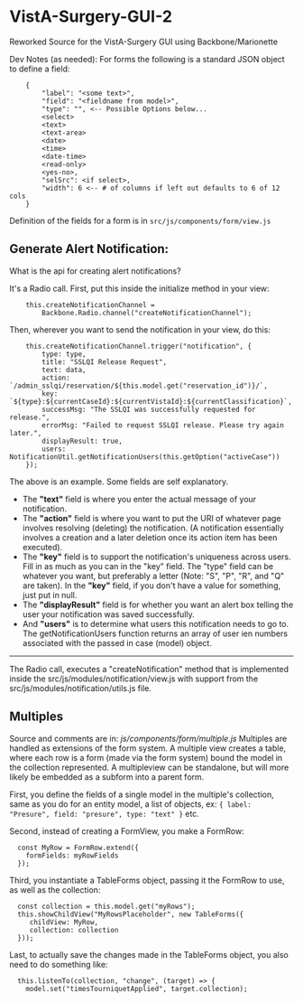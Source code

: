# VistA-Surgery-GUI-2
Reworked Source for the VistA-Surgery GUI using Backbone/Marionette


Dev Notes (as needed):
For forms the following is a standard JSON object to define a field:

```
    {
        "label": "<some text>",
        "field": "<fieldname from model>",
        "type": "", <-- Possible Options below...
        <select>
        <text>
        <text-area>
        <date>
        <time>
        <date-time>
        <read-only>
        <yes-no>,
        "selSrc": <if select>,
        "width": 6 <-- # of columns if left out defaults to 6 of 12 cols
    }
```

Definition of the fields for a form is in `src/js/components/form/view.js`

## Generate Alert Notification:
What is the api for creating alert notifications?

It's a Radio call.
First, put this inside the initialize method in your view:

```
    this.createNotificationChannel = 
        Backbone.Radio.channel("createNotificationChannel");    
```

Then, wherever you want to send the notification in your view, do this:

```
    this.createNotificationChannel.trigger("notification", {
        type: type,
        title: "SSLQI Release Request",
        text: data,
        action: `/admin_sslqi/reservation/${this.model.get("reservation_id")}/`,
        key: `${type}:${currentCaseId}:${currentVistaId}:${currentClassification}`,
        successMsg: "The SSLQI was successfully requested for release.",
        errorMsg: "Failed to request SSLQI release. Please try again later.",
        displayResult: true,
        users: NotificationUtil.getNotificationUsers(this.getOption("activeCase"))
    });
```

The above is an example.
Some fields are self explanatory.
*   The **"text"** field is where you enter the actual message of your
    notification.
*   The **"action"** field is where you want to put the URI of whatever page
    involves resolving (deleting) the notification. (A notification essentially involves a creation and a later deletion once its action item has been executed).
*   The **"key"** field is to support the notification's uniqueness across 
    users.
    Fill in as much as you can in the "key" field. The "type" field can be whatever you want, but preferably a letter (Note: "S", "P", "R", and "Q" are taken).
    In the **"key"** field, if you don't have a value for something, just put in null.
*   The **"displayResult"** field is for whether you want an alert box telling
    the user your notification was saved successfully.
*   And **"users"** is to determine what users this notification needs to go
    to. The getNotificationUsers function returns an array of user ien numbers associated with the passed in case (model) object.

---------------------
The Radio call, executes a "createNotification" method that is implemented inside the src/js/modules/notification/view.js with support from the src/js/modules/notification/utils.js file.


## Multiples ##
Source and comments are in: *js/components/form/multiple.js*
Multiples are handled as extensions of the form system.  A multiple view creates a table, where each row is a form (made via the form system) bound the model in the collection represented.  A multipleview can be standalone, but will more likely be embedded as a subform into a parent form.

First, you define the fields of a single model in the multiple's collection, same as you do for an entity model, a list of objects,
  ex: `{ label: "Presure", field: "presure", type: "text" }` etc.

Second, instead of creating a FormView, you make a FormRow:

```
  const MyRow = FormRow.extend({
    formFields: myRowFields
  });
```

  Third, you instantiate a TableForms object, passing it the FormRow
  to use, as well as the collection:

```
  const collection = this.model.get("myRows");
  this.showChildView("MyRowsPlaceholder", new TableForms({
     childView: MyRow,
     collection: collection
  }));
```

  Last, to actually save the changes made in the TableForms object,
  you also need to do something like:

```
  this.listenTo(collection, "change", (target) => {
    model.set("timesTourniquetApplied", target.collection);
```
